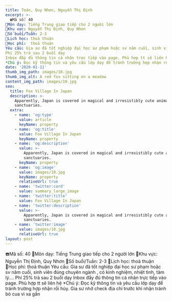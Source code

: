 ```yaml
---
title: Toán, Quy Nhơn, Nguyễn Thị Định
excerpt: >-
  ☎️Mã số: 40
🔹Môn dạy: Tiếng Trung giao tiếp cho 2 người lớn
🔹Khu vực: Nguyễn Thị Định, Quy Nhơn
🔹Số buổi/Tuần: 2-3
🔹Lịch học: thoả thuận
🔹Học phí:  thoả thuận
Yêu cầu: Gia sư đã tốt nghiệp đại học sư phạm hoặc sv năm cuối, sinh viên đúng chuyên ngành , có kinh nghiệm, nhiệt tình, tâm lý....
Phí 25% trả sau 2 buổi dạy
Inbox đầy đủ thông tin cá nhân trực tiếp vào page. Phù hợp tt sẽ liên hệ
*Chú ý: Đọc kỹ thông tin và yêu cầu lớp dạy để tránh trường hợp nhận rồi hủy. Gia sư nhớ check địa chỉ trước khi nhận tránh bỏ cua vì xa gần
date: '2020-01-11'
thumb_img_path: images/10.jpg
thumb_img_alt: A red fox sitting on a meadow
content_img_path: images/10.jpg
seo:
  title: Fox Village In Japan
  description: >-
    Apparently, Japan is covered in magical and irresistibly cute animal
    sanctuaries.
  extra:
    - name: 'og:type'
      value: article
      keyName: property
    - name: 'og:title'
      value: Fox Village In Japan
      keyName: property
    - name: 'og:description'
      value: >-
        Apparently, Japan is covered in magical and irresistibly cute animal
        sanctuaries.
      keyName: property
    - name: 'og:image'
      value: images/10.jpg
      keyName: property
      relativeUrl: true
    - name: 'twitter:card'
      value: summary_large_image
    - name: 'twitter:title'
      value: Fox Village In Japan
    - name: 'twitter:description'
      value: >-
        Apparently, Japan is covered in magical and irresistibly cute animal
        sanctuaries.
    - name: 'twitter:image'
      value: images/10.jpg
      relativeUrl: true
layout: post
---
```

☎️Mã số: 40
🔹Môn dạy: Tiếng Trung giao tiếp cho 2 người lớn
🔹Khu vực: Nguyễn Thị Định, Quy Nhơn
🔹Số buổi/Tuần: 2-3
🔹Lịch học: thoả thuận
🔹Học phí:  thoả thuận
Yêu cầu: Gia sư đã tốt nghiệp đại học sư phạm hoặc sv năm cuối, sinh viên đúng chuyên ngành , có kinh nghiệm, nhiệt tình, tâm lý....
Phí 25% trả sau 2 buổi dạy
Inbox đầy đủ thông tin cá nhân trực tiếp vào page. Phù hợp tt sẽ liên hệ
*Chú ý: Đọc kỹ thông tin và yêu cầu lớp dạy để tránh trường hợp nhận rồi hủy. Gia sư nhớ check địa chỉ trước khi nhận tránh bỏ cua vì xa gần